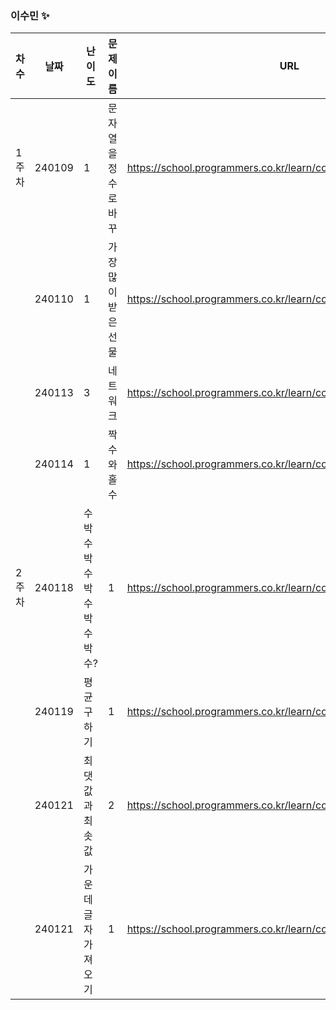 
### 이수민 ✨
|차수|날짜|난이도|문제 이름|URL|비고|
|----|----|----|----|----|----|
|1주차|240109|1|문자열을 정수로 바꾸|https://school.programmers.co.kr/learn/courses/30/lessons/12925|String|
||240110|1|가장 많이 받은 선물|https://school.programmers.co.kr/learn/courses/30/lessons/258712|2024 KAKAO WINTER INTERNSHIP|
||240113|3|네트워크|https://school.programmers.co.kr/learn/courses/30/lessons/43162|dfs/bfs|
||240114|1|짝수와 홀수|https://school.programmers.co.kr/learn/courses/30/lessons/12937|수학 간단구현|
|2주차|240118|수박수박수박수박수박수?|1|https://school.programmers.co.kr/learn/courses/30/lessons/12922|구현|
||240119|평균구하기|1|https://school.programmers.co.kr/learn/courses/30/lessons/12944|자료형 주의|
||240121|최댓값과 최솟값|2|https://school.programmers.co.kr/learn/courses/30/lessons/12939|문자열 쪼개기!|
||240121|가운데 글자 가져오기|1|https://school.programmers.co.kr/learn/courses/30/lessons/12903|String.valueOf|
